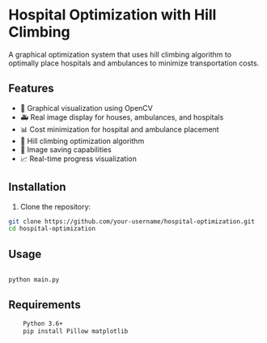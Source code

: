 # Hospital Optimization with Hill Climbing

A graphical optimization system that uses hill climbing algorithm to optimally place hospitals and ambulances to minimize transportation costs.

## Features

- 🏥 Graphical visualization using OpenCV
- 🚑 Real image display for houses, ambulances, and hospitals
- 📊 Cost minimization for hospital and ambulance placement
- 🔄 Hill climbing optimization algorithm
- 💾 Image saving capabilities
- 📈 Real-time progress visualization

## Installation

1. Clone the repository:
```bash
git clone https://github.com/your-username/hospital-optimization.git
cd hospital-optimization
```
## Usage
```bash

python main.py
```
## Requirements
``` bash
    Python 3.6+
    pip install Pillow matplotlib
    
```
